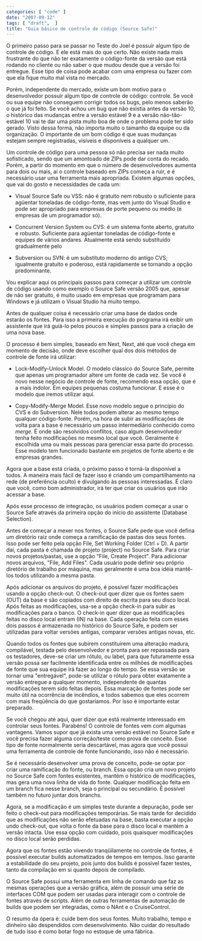 ```yaml
---
categories: [ "code" ]
date: "2007-09-12"
tags: [ "draft",  ]
title: "Guia básico de controle de código (Source Safe)"
---
```

O primeiro passo para se passar no Teste do Joel é possuir algum tipo de controle de código. E ele está mais do que certo. Não existe nada mais frustrante do que não ter exatamente o código-fonte da versão que está rodando no cliente ou não saber o que mudou desde que a versão foi entregue. Esse tipo de coisa pode acabar com uma empresa ou fazer com que ela fique muito mal vista no mercado.

Porém, independente do mercado, existe um bom motivo para o desenvolvedor possuir algum tipo de controle de código: controle. Se você ou sua equipe não conseguem corrigir todos os bugs, pelo menos saberão o que já foi feito. Se você achou um bug que não existia antes da versão 10, o histórico das mudanças entre a versão estável 9 e a versão não-tão-estável 10 vai te dar uma pista muito boa de onde o problema pode ter sido gerado. Visto dessa forma, não importa muito o tamanho da equipe ou da organização. O importante de um bom código é que suas mudanças estejam sempre registradas, visíveis e disponíveis a qualquer um.

Um controle de código para uma pessoa só não precisa ser nada muito sofisticado, sendo que um amontoado de ZIPs pode dar conta do recado. Porém, a partir do momento em que o número de desenvolvedores aumenta para dois ou mais, aí o controle baseado em ZIPs começa a ruir, e é necessário usar uma ferramenta mais apropriada. Existem algumas opções, que vai do gosto e necessidades de cada um:

	
  * Visual Source Safe ou VSS: não é gratuito nem robusto o suficiente para agüentar toneladas de código-fonte, mas vem junto do Visual Studio e pode ser apropriado para empresas de porte pequeno ou médio (e empresas de um programador só).

	
  * Concurrent Version System ou CVS: é um sistema fonte aberto, gratuito e robusto. Suficiente para agüentar toneladas de código-fonte e equipes de vários andares. Atualmente está sendo substituído gradualmente pelo

	
  * Subversion ou SVN: é um substituto moderno do antigo CVS; igualmente gratuito e poderoso, está rapidamente se tornando a opção predominante.

Vou explicar aqui os principais passos para começar a utilizar um controle de código usando como exemplo o Source Safe versão 2005 que, apesar de não ser gratuito, é muito usado em empresas que programam para Windows e já utilizam o Visual Studio há muito tempo.

Antes de qualquer coisa é necessário criar uma base de dados onde estarão os fontes. Para isso a primeira execução do programa irá exibir um assistente que irá guiá-lo pelos poucos e simples passos para a criação de uma nova base.

O processo é bem simples, baseado em Next, Next, até que você chega em momento de decisão, onde deve escolher qual dos dois métodos de controle de fonte irá utilizar:

	
  * Lock-Modify-Unlock Model. O modelo clássico do Source Safe, permite que apenas um programador altere um fonte de cada vez. Se você é novo nesse negócio de controle de fonte, recomendo essa opção, que é a mais indolor. Em equipes pequenas costuma funcionar. E esse é o modelo que iremos utilizar aqui.

	
  * Copy-Modify-Merge Model. Esse novo modelo segue o princípio do CVS e do Subversion. Nele todos podem alterar ao mesmo tempo qualquer código-fonte. Porém, na hora de subir as modificações de volta para a base é necessário um passo intermediário conhecido como _merge._ É onde são resolvidos conflitos, caso algum desenvolvedor tenha feito modificações no mesmo local que você. Geralmente é escolhida uma ou mais pessoas para gerenciar essa parte do processo. Esse modelo tem funcionado bastante em projetos de fonte aberto e de empresas grandes.

Agora que a base está criada, o próximo passo é torná-la disponível a todos. A maneira mais fácil de fazer isso é criando um compartilhamento na rede (de preferência oculto) e divulgando às pessoas interessadas. É claro que você, como bom administrador, irá ter que criar os usuários que irão acessar a base.

Após esse processo de integração, os usuários podem começar a usar o Source Safe através da primeira opção do início do assistente (Database Selection).

Antes de começar a mexer nos fontes, o Source Safe pede que você defina um diretório raiz onde começa a ramificação de pastas dos seus fontes. Isso pode ser feito pela opção File, Set Working Folder (Ctrl + D). A partir daí, cada pasta é chamada de projeto (project) no Source Safe. Para criar novos projetos/pastas, use a opção "File, Create Project". Para adicionar novos arquivos, "File, Add Files". Cada usuário pode definir seu próprio diretório de trabalho por máquina, mas geralmente é uma boa idéia mantê-los todos utilizando a mesma pasta.

Após adicionar os arquivos do projeto, é possível fazer modificações usando a opção check-out. O check-out quer dizer que os fontes saem (OUT) da base e são copiados com direito de escrita para seu disco local. Após feitas as modificações, usa-se a opção check-in para subir as modificações para o banco. O check-in quer dizer que as modificações feitas no disco local entram (IN) na base. Cada operação feita com esses dois passos é armazenada no histórico do Source Safe, e podem ser utilizadas para voltar versões antigas, comparar versões antigas novas, etc.

Quando todos os fontes que subirem constituirem uma alteração madura, compilável, testada pelo desenvolvedor e pronta para ser repassada para os testadores, deve-se criar um rótulo, ou label, para que futuramente essa versão possa ser facilmente identificada entre os milhões de modificações de fonte que sua equipe irá fazer ao longo do tempo. Se essa versão se tornar uma "entregável", pode-se utilizar o rótulo para obter exatamente a versão entregue a qualquer momento, independente de quantas modificações terem sido feitas depois. Essa marcação de fontes pode ser muito útil na ocorrência de incêndios, e todos sabemos que eles ocorrem com mais freqüência do que gostaríamos. Por isso é importante estar preparado.

Se você chegou até aqui, quer dizer que está realmente interessado em controlar seus fontes. Parabéns! O controle de fontes vem com algumas vantagens. Vamos supor que já exista uma versão estável no Source Safe e você precisa fazer alguma correção/teste como prova de conceito. Esse tipo de fonte normalmente seria descartável, mas agora que você possui uma ferramenta de controle de fonte funcionando, isso não é necessário.

Se é necessário desenvolver uma prova de conceito, pode-se optar por criar uma ramificação do fonte, ou branch. Essa opção cria um novo projeto no Source Safe com fontes existentes, mantém o histórico de modificações, mas gera uma nova linha de vida do fonte. Qualquer modificação feita em um branch fica nesse branch, seja o principal ou secundário. É possível também no futuro juntar dois branchs.

Agora, se a modificação é um simples teste durante a depuração, pode ser feito o check-out para modificações temporárias. Se mais tarde for decidido que as modificações não serão efetuadas na base, basta executar a opção undo check-out, que volta o fonte da base para o disco local e mantém a versão intacta. Use essa opção com cuidado, pois quaisquer modificações no disco local serão perdidas.

Agora que os fontes estão vivendo tranqüilamente no controle de fontes, é possível executar builds automatizados de tempos em tempos. Isso garante a estabilidade do seu projeto, pois junto dos builds é possível fazer testes, tanto da compilação em si quanto depois de compilado.

O Source Safe possui uma ferramenta em linha de comando que faz as mesmas operações que a versão gráfica, além de possuir uma série de interfaces COM que podem ser usadas para interagir com o controle de fontes através de scripts. Além de outras ferramentas de automação de builds que podem ser integradas, como o NAnt e o CruiseControl.

O resumo da ópera é: cuide bem dos seus fontes. Muito trabalho, tempo e dinheiro são despendidos com desenvolvimento. Não cuidar do resultado de tudo isso é como botar fogo no estoque de uma fábrica.

